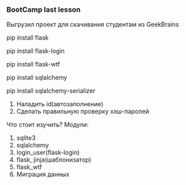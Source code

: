 ### BootCamp last lesson
Выгрузил проект для скачивания студентам из GeekBrains

pip install flask

pip install flask-login

pip install flask-wtf

pip install sqlalchemy

pip install sqlalchemy-serializer

1. Наладить id(автозаполнение)
2. Сделать правильную проверку хэш-паролей


Что стоит изучить?
Модули:
1. sqlite3
2. sqlalchemy
3. login_user(flask-login)
4. flask, jinja(шаблонизатор)
5. flask_wtf
6. Миграция данных